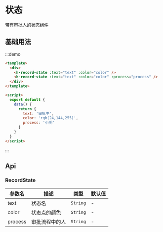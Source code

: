 # 状态

带有审批人的状态组件

## 基础用法

:::demo

```html
<template>
  <div>
    <h-record-state :text="text" :color="color" />
    <h-record-state :text="text" :color="color" :process="process" />
  </div>
</template>

<script>
  export default {
    data() {
      return {
        text: '审批中',
        color: 'rgb(24,144,255)',
        process: '小明'
      }
    }
  }
</script>
```

:::

## Api

### RecordState

| 参数名  | 描述           | 类型     | 默认值 |
| ------- | -------------- | -------- | ------ |
| text    | 状态名         | `String` | -      |
| color   | 状态点的颜色   | `String` | -      |
| process | 审批流程中的人 | `String` | -      |
